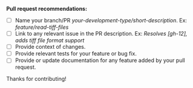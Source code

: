 **Pull request recommendations:**
- [ ] Name your branch/PR _your-development-type/short-description_. Ex: _feature/read-tiff-files_
- [ ] Link to any relevant issue in the PR description. Ex: _Resolves [gh-12], adds tiff file format support_
- [ ] Provide context of changes.
- [ ] Provide relevant tests for your feature or bug fix.
- [ ] Provide or update documentation for any feature added by your pull request.

Thanks for contributing!
